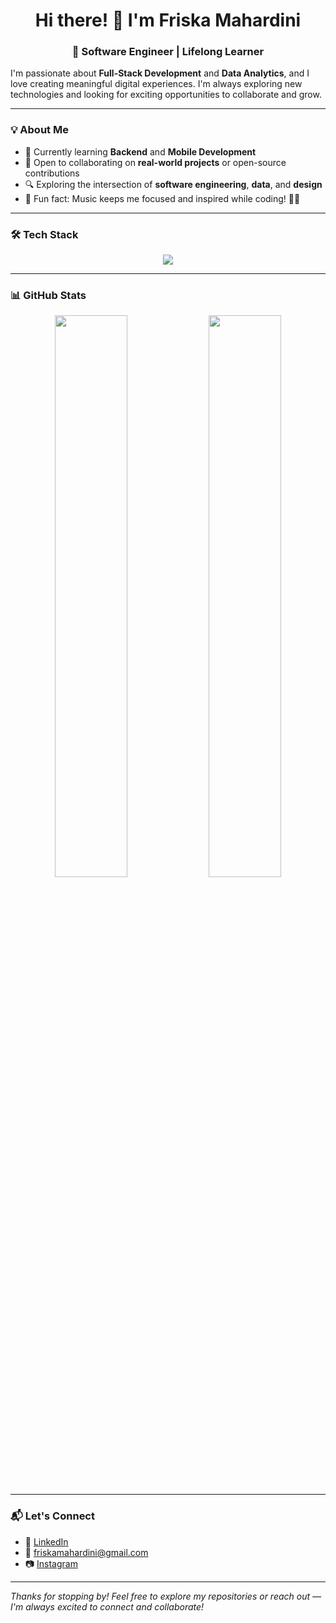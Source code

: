 <h1 align="center">Hi there! 👋 I'm Friska Mahardini</h1>
<h3 align="center">🚀 Software Engineer | Lifelong Learner</h3>

I'm passionate about **Full-Stack Development** and **Data Analytics**, and I love creating meaningful digital experiences. I'm always exploring new technologies and looking for exciting opportunities to collaborate and grow.

---

### 💡 About Me

- 🌱 Currently learning **Backend** and **Mobile Development**
- 🤝 Open to collaborating on **real-world projects** or open-source contributions
- 🔍 Exploring the intersection of **software engineering**, **data**, and **design**
- 🎵 Fun fact: Music keeps me focused and inspired while coding! 🖤💗

---

### 🛠️ Tech Stack

<p align="center">
  <img src="https://skillicons.dev/icons?i=html,css,js,ts,php,c,dart,nextjs,express,react,flutter,nodejs,laravel,gcp,bigquery,supabase,tailwind,bootstrap,mysql,postgres,python,figma,adobe,photoshop,illustrator" />
</p>

---

### 📊 GitHub Stats

<p align="center">
  <img width="48%" src="https://github-readme-stats-eight-theta.vercel.app/api?username=friskaam&show_icons=true&theme=algolia&include_all_commits=true&count_private=true"/>
  <img width="48%" src="https://github-readme-stats-eight-theta.vercel.app/api/top-langs/?username=friskaam&layout=compact&langs_count=8&theme=algolia"/>
</p>

---

### 📬 Let's Connect

- 💼 <a href="https://www.linkedin.com/in/friska-adisti-mahardini/" target="_blank">LinkedIn</a>
- 📧 <a href="mailto:friskamahardini@gmail.com" target="_blank">friskamahardini@gmail.com</a>
- 📷 <a href="https://instagram.com/friskaaam" target="_blank">Instagram</a>

---

_Thanks for stopping by! Feel free to explore my repositories or reach out —I'm always excited to connect and collaborate!_

<!--
- 🔭 I’m currently working on ...
- 🌱 I’m currently learning ...
- 👯 I’m looking to collaborate on ...
- 🤔 I’m looking for help with ...
- 💬 Ask me about ...
- 📫 How to reach me: ...
- 😄 Pronouns: ...
- ⚡ Fun fact: ...
-->

